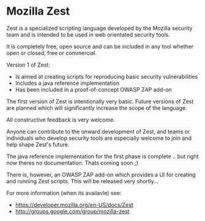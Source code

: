 Mozilla Zest
============

Zest is a specialized scripting language developed by the Mozilla security team and is intended to be used in 
web orientated security tools.

It is completely free, open source and can be included in any tool whether open or closed, free or commercial.

Version 1 of Zest:
* Is aimed at creating scripts for reproducing basic security vulnerabilities
* Includes a java reference implementation
* Has been included in a proof-of-concept OWASP ZAP add-on

The first version of Zest is intentionally very basic.
Future versions of Zest are planned which will significantly increase the scope of the language.

All constructive feedback is very welcome.

Anyone can contribute to the onward development of Zest, and teams or individuals who develop security tools are 
especially welcome to join and help shape Zest's future.

The java reference implementation for the first phase is complete .. but right now theres no documentation.
Thats coming soon ;)

There is, however, an OWASP ZAP add-on which provides a UI for creating and running Zest scripts.
This will be released very shortly...

For more information (when its availavle) see:
* https://developer.mozilla.org/en-US/docs/Zest
* http://groups.google.com/group/mozilla-zest
